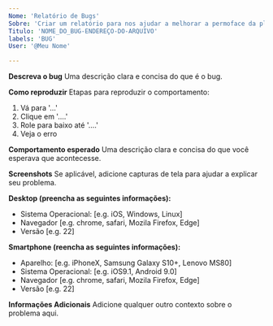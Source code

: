 ```yaml
---
Nome: 'Relatório de Bugs'
Sobre: 'Criar um relatório para nos ajudar a melhorar a permoface da plataforma Minerva.'
Titulo: 'NOME_DO_BUG-ENDEREÇO-DO-ARQUIVO'
labels: 'BUG'
User: '@Meu Nome'

---
```


**Descreva o bug**
Uma descrição clara e concisa do que é o bug.

**Como reproduzir**
Etapas para reproduzir o comportamento:
1. Vá para '...'
2. Clique em '....'
3. Role para baixo até '....'
4. Veja o erro

**Comportamento esperado**
Uma descrição clara e concisa do que você esperava que acontecesse.

**Screenshots**
Se aplicável, adicione capturas de tela para ajudar a explicar seu problema.

**Desktop (preencha as seguintes informações):**
 - Sistema Operacional: [e.g. iOS, Windows, Linux]
 - Navegador [e.g. chrome, safari, Mozila Firefox, Edge]
 - Versão [e.g. 22]

**Smartphone (reencha as seguintes informações):**
 - Aparelho: [e.g. iPhoneX, Samsung Galaxy S10+, Lenovo MS80]
 - Sistema Operacional: [e.g. iOS9.1, Android 9.0]
 - Navegador [e.g. chrome, safari, Mozila Firefox, Edge]
 - Versão [e.g. 22]

**Informações Adicionais**
Adicione qualquer outro contexto sobre o problema aqui.
